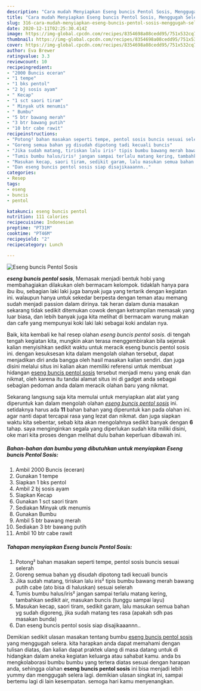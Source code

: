 ```yaml
---
description: "Cara mudah Menyiapkan Eseng buncis Pentol Sosis, Menggugah Selera"
title: "Cara mudah Menyiapkan Eseng buncis Pentol Sosis, Menggugah Selera"
slug: 316-cara-mudah-menyiapkan-eseng-buncis-pentol-sosis-menggugah-selera
date: 2020-12-11T02:25:30.414Z
image: https://img-global.cpcdn.com/recipes/8354698a08cedd95/751x532cq70/eseng-buncis-pentol-sosis-foto-resep-utama.jpg
thumbnail: https://img-global.cpcdn.com/recipes/8354698a08cedd95/751x532cq70/eseng-buncis-pentol-sosis-foto-resep-utama.jpg
cover: https://img-global.cpcdn.com/recipes/8354698a08cedd95/751x532cq70/eseng-buncis-pentol-sosis-foto-resep-utama.jpg
author: Eva Brewer
ratingvalue: 3.3
reviewcount: 10
recipeingredient:
- "2000 Buncis eceran"
- "1 tempe"
- "1 bks pentol"
- "2 bj sosis ayam"
- " Kecap"
- "1 sct saori tiram"
- " Minyak utk menumis"
- " Bumbu"
- "5 btr bawang merah"
- "3 btr bawang putih"
- "10 btr cabe rawit"
recipeinstructions:
- "Potong² bahan masakan seperti tempe, pentol sosis buncis sesuai selerah"
- "Goreng semua bahan yg disudah dipotong tadi kecuali buncis"
- "Jika sudah matang, tiriskan lalu iris² tipis bumbu bawang merah bawang putih cabe (ato bisa di haluskan) sesuai selerah"
- "Tumis bumbu halus/iris² jangan sampai terlalu matang kering, tambahkan sedikit air, masukan buncis (tunggu sampai layu)"
- "Masukan kecap, saori tiram, sedikit garam, lalu masukan semua bahan yg sudah digoreng, jika sudah matang tes rasa (apakah sdh pas masakan bunda)"
- "Dan eseng buncis pentol sosis siap disajikaaannn.."
categories:
- Resep
tags:
- eseng
- buncis
- pentol

katakunci: eseng buncis pentol 
nutrition: 111 calories
recipecuisine: Indonesian
preptime: "PT31M"
cooktime: "PT46M"
recipeyield: "2"
recipecategory: Lunch

---
```



![Eseng buncis Pentol Sosis](https://img-global.cpcdn.com/recipes/8354698a08cedd95/751x532cq70/eseng-buncis-pentol-sosis-foto-resep-utama.jpg)

<b><i>eseng buncis pentol sosis</i></b>, Memasak menjadi bentuk hobi yang membahagiakan dilakukan oleh bermacam kelompok. tidaklah hanya para ibu ibu, sebagian laki laki juga banyak juga yang tertarik dengan kegiatan ini. walaupun hanya untuk sekedar berpesta dengan teman atau memang sudah menjadi passion dalam dirinya. tak heran dalam dunia masakan sekarang tidak sedikit ditemukan cowok dengan ketrampilan memasak yang luar biasa, dan lebih banyak juga kita melihat di bermacam warung makan dan cafe yang mempunyai koki laki laki sebagai koki andalan nya.



Baik, kita kembali ke hal resep olahan <i>eseng buncis pentol sosis</i>. di tengah tengah kegiatan kita, mungkin akan terasa menggembirakan bila sejenak kalian menyisihkan sedikit waktu untuk meracik eseng buncis pentol sosis ini. dengan kesuksesan kita dalam mengolah olahan tersebut, dapat menjadikan diri anda bangga oleh hasil masakan kalian sendiri. dan juga disini melalui situs ini kalian akan memiliki referensi untuk membuat hidangan <u>eseng buncis pentol sosis</u> tersebut menjadi menu yang enak dan nikmat, oleh karena itu tandai alamat situs ini di gadget anda sebagai sebagian pedoman anda dalam meracik olahan baru yang nikmat.


Sekarang langsung saja kita memulai untuk menyiapkan alat alat yang diperuntuk kan dalam mengolah olahan <u><i>eseng buncis pentol sosis</i></u> ini. setidaknya harus ada <b>11</b> bahan bahan yang diperuntuk kan pada olahan ini. agar nanti dapat tercapai rasa yang lezat dan nikmat. dan juga siapkan waktu kita sebentar, sebab kita akan mengolahnya sedikit banyak dengan <b>6</b> tahap. saya menginginkan segala yang diperlukan sudah kita miliki disini, oke mari kita proses dengan melihat dulu bahan keperluan dibawah ini.

<!--inarticleads1-->

##### Bahan-bahan dan bumbu yang dibutuhkan untuk menyiapkan Eseng buncis Pentol Sosis:

1. Ambil 2000 Buncis (eceran)
1. Gunakan 1 tempe
1. Siapkan 1 bks pentol
1. Ambil 2 bj sosis ayam
1. Siapkan  Kecap
1. Gunakan 1 sct saori tiram
1. Sediakan  Minyak utk menumis
1. Gunakan  Bumbu
1. Ambil 5 btr bawang merah
1. Sediakan 3 btr bawang putih
1. Ambil 10 btr cabe rawit




<!--inarticleads2-->

##### Tahapan menyiapkan Eseng buncis Pentol Sosis:

1. Potong² bahan masakan seperti tempe, pentol sosis buncis sesuai selerah
1. Goreng semua bahan yg disudah dipotong tadi kecuali buncis
1. Jika sudah matang, tiriskan lalu iris² tipis bumbu bawang merah bawang putih cabe (ato bisa di haluskan) sesuai selerah
1. Tumis bumbu halus/iris² jangan sampai terlalu matang kering, tambahkan sedikit air, masukan buncis (tunggu sampai layu)
1. Masukan kecap, saori tiram, sedikit garam, lalu masukan semua bahan yg sudah digoreng, jika sudah matang tes rasa (apakah sdh pas masakan bunda)
1. Dan eseng buncis pentol sosis siap disajikaaannn..




Demikian sedikit ulasan masakan tentang bumbu <u>eseng buncis pentol sosis</u> yang menggugah selera. kita harapkan anda dapat memahami dengan tulisan diatas, dan kalian dapat praktek ulang di masa datang untuk di hidangkan dalam aneka kegiatan keluarga atau sahabat kamu. anda bs mengkolaborasi bumbu bumbu yang tertera diatas sesuai dengan harapan anda, sehingga olahan <b>eseng buncis pentol sosis</b> ini bisa menjadi lebih yummy dan menggugah selera lagi. demikian ulasan singkat ini, sampai bertemu lagi di lain kesempatan. semoga hari kamu menyenangkan.
